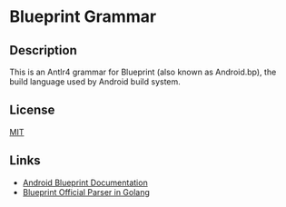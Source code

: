 # Blueprint Grammar

## Description

This is an Antlr4 grammar for Blueprint (also known as Android.bp), the build language used by Android build system.

## License

[MIT](https://opensource.org/licenses/MIT)

## Links
* [Android Blueprint Documentation](https://source.android.com/docs/setup/reference/androidbp)
* [Blueprint Official Parser in Golang](https://android.googlesource.com/platform/build/blueprint/+/refs/heads/main/parser/parser.go)
